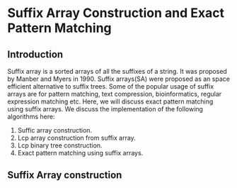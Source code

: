 # Suffix Array Construction and Exact Pattern Matching 

## Introduction
Suffix array is a sorted arrays of all the suffixes of a string. It was proposed by Manber and Myers in 1990. Suffix arrays(SA) were proposed as an space efficient alternative to suffix trees. Some of the popular usage of suffix arrays are for pattern matching, text compression, bioinformatics, regular expression matching etc. Here, we will discuss exact pattern matching using suffix arrays. We discuss the implementation of the following algorithms here: 
1. Suffic array construction.
2. Lcp array construction from suffix array.
3. Lcp binary tree construction.
4. Exact pattern matching using suffix arrays.

## Suffix Array construction



